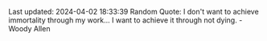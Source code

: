 Last updated: 2024-04-02 18:33:39
Random Quote: I don't want to achieve immortality through my work... I want to achieve it through not dying. - Woody Allen
